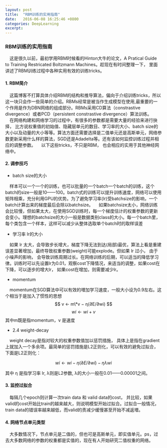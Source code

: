 ```yaml
---
layout: post
title:  "RBM训练的实用指南"
date:   2016-06-08 16:25:46 +0800
categories: DeepLearning
excerpt:
---
```

<script type="text/javascript" src="http://cdn.mathjax.org/mathjax/latest/MathJax.js?config=default"></script>

### RBM训练的实用指南

&emsp;这是很久以前，最初学用RBM时候看的Hinton大牛的论文，A Pratical Guide to Training Restricated Boltzmann Machines。趁现在有时间整理一下， 里面讲述了RBM训练过程中各种实用有效的训练tricks。  

#### 1. RBM简介

&emsp;这篇博客不打算具体介绍RBM的结构和推导算法，偏向于介绍训练tricks，所以这一块只会作一些简单的介绍。RBMs经常是被当作生成模型在使用,最重要的一个作用是作为DBN网络的组成部分。RBMs采用CD算法（constrastive divergence）或者PCD（persistent constrastive divergence）算法训练。  
&emsp;在网络构建和网络学习的过程中，有很多的参数都是需要大量的经验来进行抉择， 比方说权重值的初始值、隐藏层单元的数目、学习率的大小、batch size的大小以及动量的大小等等。算法方面还需要选择是二值单元还是高斯单元，网络参数更新采用什么样的算法，SGD还是Adadelta等。还有该如何监控训练过程并相应的调整参数。
&emsp;以下这些tricks，不只是RBM， 也会相应的实用于其他神经网络中。  

#### 2. 调参技巧

* batch size的大小  

&emsp;样本可以一个一个的训练，也可以批量的一个batch一个batch的训练，这个batch的size一般是10——100。batch式的训练可以提升训练速度，网络可以使用矩阵相乘，充分利用GPU的优势。为了避免学习率(lr)受batchsize的影响，一个batch计算出来的梯度最后会除以batchsize。
&emsp;如果batchsize太小，网络训练会比较慢，但如果太大，在使用SGD训练时，每一个梯度估计的权重参数的更新会变小。理想的batchsize的大小一般是数据类别class的大小。每一个batch里，每个类包含一个样本，这样可以减少从整体选取单个batch时的取样误差    

* 学习率 lr的大小  

&emsp;如果 lr 太大，会导致步长增大，梯度下降无法到达(局部)最优，算法上看是重建误差显著增加，最终导致权重参数(weight)可能explode。但如果 lr 过小， 由于小噪声的影响， 会导致训练周期过长。在网络训练的后期，可以适当的降低学习律。训练时可以先设置lr为0.01，观察cost下降情况，来适当的调整，如果cost在下降，可以逐步的增大lr， 如果cost在增加，则需要减少lr。  

* momentum

&emsp;momentum在SGD算法中可以有效的増加学习速度，一般大小设为0.9左右。这个相当于是加入了惯性的思想  
$$ v ← m\*v − η(∂E/∂wi)  $$
$$ wi ← wi + v  $$
其中m既是指momentum，v 是速度   

* 2.4 weight-decay  

&emsp;weight decay是指对较大的权重参数值加以惩罚措施， 具体上是指在gradient上就加入一个多余项。最简单的惩罚措施是L2正则化，可以有效的避免过拟合，下面是L2正则化：  

$$wi ← wi − η(∂E/∂wi)−ηλwi  $$

其中 η 是指学习率 lr, λ则是L2参数, λ的大小一般在0.01——0.00001之间。

#### 3. 监控过拟合  

&emsp;每隔几个epoch则计算一次train data 和 valid data的cost， 并比较，如果valid的cost开始比train的越来越大，则说明模型开始过拟合。过拟合一般情况，train data的错误率越来越低，而valid的责减少缓慢甚至开始不减返増。

#### 4. 网络节点单元类型

&emsp;大多数情况下，节点单元是二值的，但也可是高斯单元，即实值单元。ps，过去大多数网络的参数的权重都是实值的，现在有人开始研究二值权重的网络。


























